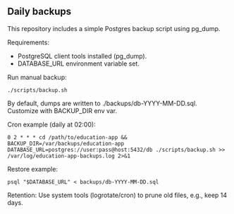 Daily backups
-------------

This repository includes a simple Postgres backup script using pg_dump.

Requirements:
- PostgreSQL client tools installed (pg_dump).
- DATABASE_URL environment variable set.

Run manual backup:

```
./scripts/backup.sh
```

By default, dumps are written to ./backups/db-YYYY-MM-DD.sql. Customize with BACKUP_DIR env var.

Cron example (daily at 02:00):

```
0 2 * * * cd /path/to/education-app && BACKUP_DIR=/var/backups/education-app DATABASE_URL=postgres://user:pass@host:5432/db ./scripts/backup.sh >> /var/log/education-app-backups.log 2>&1
```

Restore example:

```
psql "$DATABASE_URL" < backups/db-YYYY-MM-DD.sql
```

Retention: Use system tools (logrotate/cron) to prune old files, e.g., keep 14 days.
